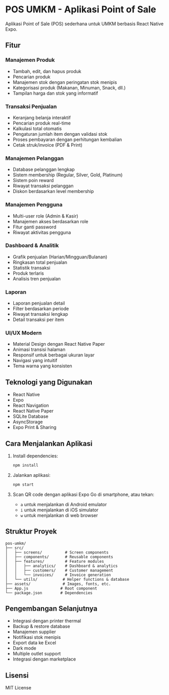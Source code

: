 # POS UMKM - Aplikasi Point of Sale

Aplikasi Point of Sale (POS) sederhana untuk UMKM berbasis React Native Expo.

## Fitur

### Manajemen Produk
- Tambah, edit, dan hapus produk
- Pencarian produk
- Manajemen stok dengan peringatan stok menipis
- Kategorisasi produk (Makanan, Minuman, Snack, dll.)
- Tampilan harga dan stok yang informatif

### Transaksi Penjualan
- Keranjang belanja interaktif
- Pencarian produk real-time
- Kalkulasi total otomatis
- Pengaturan jumlah item dengan validasi stok
- Proses pembayaran dengan perhitungan kembalian
- Cetak struk/invoice (PDF & Print)

### Manajemen Pelanggan
- Database pelanggan lengkap
- Sistem membership (Regular, Silver, Gold, Platinum)
- Sistem poin reward
- Riwayat transaksi pelanggan
- Diskon berdasarkan level membership

### Manajemen Pengguna
- Multi-user role (Admin & Kasir)
- Manajemen akses berdasarkan role
- Fitur ganti password
- Riwayat aktivitas pengguna

### Dashboard & Analitik
- Grafik penjualan (Harian/Mingguan/Bulanan)
- Ringkasan total penjualan
- Statistik transaksi
- Produk terlaris
- Analisis tren penjualan

### Laporan
- Laporan penjualan detail
- Filter berdasarkan periode
- Riwayat transaksi lengkap
- Detail transaksi per item

### UI/UX Modern
- Material Design dengan React Native Paper
- Animasi transisi halaman
- Responsif untuk berbagai ukuran layar
- Navigasi yang intuitif
- Tema warna yang konsisten

## Teknologi yang Digunakan

- React Native
- Expo
- React Navigation
- React Native Paper
- SQLite Database
- AsyncStorage
- Expo Print & Sharing

## Cara Menjalankan Aplikasi

1. Install dependencies:
   ```bash
   npm install
   ```

2. Jalankan aplikasi:
   ```bash
   npm start
   ```

3. Scan QR code dengan aplikasi Expo Go di smartphone, atau tekan:
   - `a` untuk menjalankan di Android emulator
   - `i` untuk menjalankan di iOS simulator
   - `w` untuk menjalankan di web browser

## Struktur Proyek

```
pos-umkm/
├── src/
│   ├── screens/          # Screen components
│   ├── components/       # Reusable components
│   ├── features/         # Feature modules
│   │   ├── analytics/    # Dashboard & analytics
│   │   ├── customers/    # Customer management
│   │   └── invoices/     # Invoice generation
│   └── utils/           # Helper functions & database
├── assets/              # Images, fonts, etc.
├── App.js              # Root component
└── package.json        # Dependencies
```

## Pengembangan Selanjutnya

- Integrasi dengan printer thermal
- Backup & restore database
- Manajemen supplier
- Notifikasi stok menipis
- Export data ke Excel
- Dark mode
- Multiple outlet support
- Integrasi dengan marketplace

## Lisensi

MIT License 